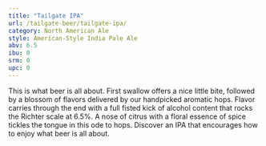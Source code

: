 ```yaml
---
title: "Tailgate IPA"
url: /tailgate-beer/tailgate-ipa/
category: North American Ale
style: American-Style India Pale Ale
abv: 6.5
ibu: 0
srm: 0
upc: 0
---
```

This is what beer is all about.  First swallow offers a nice little bite, followed by a blossom of flavors delivered by our handpicked aromatic hops.  Flavor carries through the end with a full fisted kick of alcohol content that rocks the Richter scale at 6.5%.  A nose of citrus with a floral essence of spice tickles the tongue in this ode to hops.  Discover an IPA that encourages how to enjoy what beer is all about.
